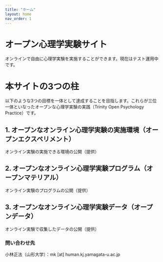 ```yaml
---
title: "ホーム"
layout: home
nav_order: 1
---
```

# オープン心理学実験サイト
オンラインで自由に心理学実験を実施することができます。現在はテスト運用中です。

# 本サイトの3つの柱
以下のような3つの目標を一体として達成することを目指します。これらが三位一体といなったオープンな心理学実験の実践（Trinity Open Psychology Practice）です。

## 1. オープンなオンライン心理学実験の実施環境（オープンエクスペリメント）
オンライン実験の実施できる環境の公開（提供）

## 2. オープンなオンライン心理学実験プログラム（オープンマテリアル）
オンライン実験のプログラムの公開（提供）

## 3. オープンなオンライン心理学実験データ（オープンデータ）
オンライン実験で収集したデータの公開（提供）

### 問い合わせ先
小林正法（山形大学）：mk [at] human.kj.yamagata-u.ac.jp